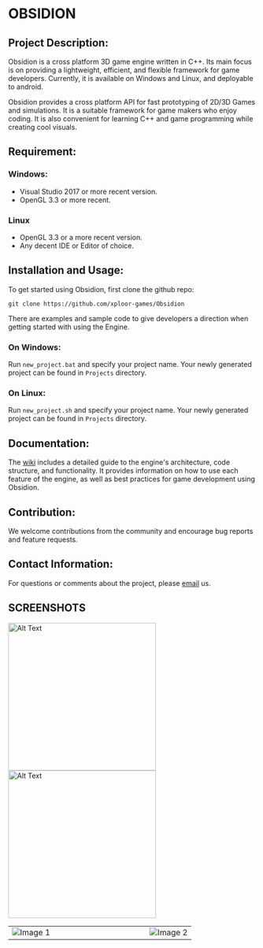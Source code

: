 
# OBSIDION

## Project Description:
Obsidion is a cross platform 3D game engine written in C++.
Its main focus is on providing a lightweight, efficient, and flexible framework for game developers.
Currently, it is available on Windows and Linux, and deployable to android.

Obsidion provides a cross platform API for fast prototyping of 2D/3D Games and simulations. It is a suitable framework for game makers who enjoy coding.
It is also convenient for learning C++ and game programming while creating cool visuals.


## Requirement:
### Windows:
 * Visual Studio 2017 or more recent version.
 * OpenGL 3.3 or more recent.
### Linux
 * OpenGL 3.3 or a more recent version.
 * Any decent IDE or Editor of choice.

## Installation and Usage:

To get started using Obsidion, first clone the github repo:
```
git clone https://github.com/xploor-games/Obsidion
```
There are examples and sample code to give developers a direction when getting started with using the Engine.

### On Windows:
Run `new_project.bat` and specify your project name. Your newly generated project can be found in `Projects` directory.
### On Linux:
Run `new_project.sh` and specify your project name. Your newly generated project can be found in `Projects` directory.

## Documentation:
The [wiki](https://github.com/xploor-games/Obsidion/wiki) includes a detailed guide to the engine's architecture, code structure, and functionality.
It provides information on how to use each feature of the engine, as well as best practices for game development using Obsidion.


## Contribution:
We welcome contributions from the community and encourage bug reports and feature requests.


## Contact Information:
For questions or comments about the project, please [email](mailto:yynahim@gmail.com) us.

## SCREENSHOTS

<img src="https://raw.githubusercontent.com/xploor-games/xploor-games.github.io/main/images/archer.png" alt="Alt Text" width="300">
<img src="https://raw.githubusercontent.com/xploor-games/xploor-games.github.io/main/images/GLES3JNI.jpg" alt="Alt Text" width="300">
<!-- ![Game Screenshot](https://raw.githubusercontent.com/xploor-games/xploor-games.github.io/main/images/archer.png)
![Game Screenshot](https://raw.githubusercontent.com/xploor-games/xploor-games.github.io/main/images/GLES3JNI.jpg) -->
<table>
  <tr>
    <td style="width: 75%;">
      <img src="[image1_url](https://raw.githubusercontent.com/xploor-games/xploor-games.github.io/main/images/archer.png)" alt="Image 1">
    </td>
    <td style="width: 25%;">
      <img src="[image2_url](https://raw.githubusercontent.com/xploor-games/xploor-games.github.io/main/images/GLES3JNI.jpg)" alt="Image 2">
    </td>
  </tr>
</table>



